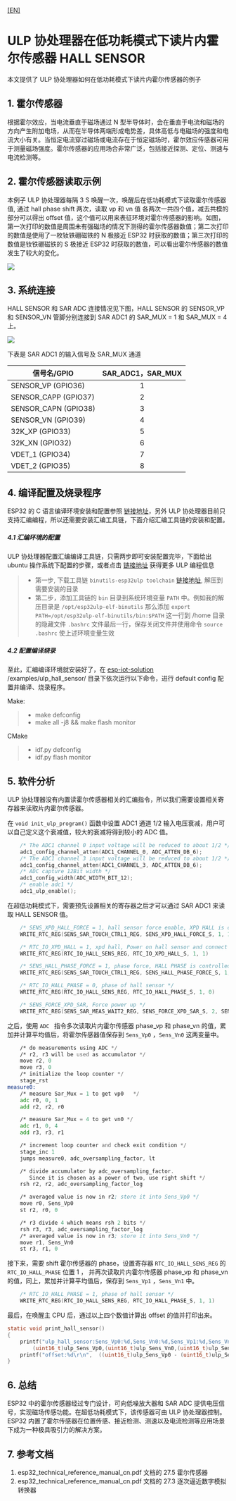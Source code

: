 [[EN]](./readme_en.md)
# ULP 协处理器在低功耗模式下读片内霍尔传感器 HALL SENSOR
本文提供了 ULP 协处理器如何在低功耗模式下读片内霍尔传感器的例子  

## 1. 霍尔传感器
根据霍尔效应，当电流垂直于磁场通过 N 型半导体时，会在垂直于电流和磁场的方向产生附加电场，从而在半导体两端形成电势差，具体高低与电磁场的强度和电流大小有关。当恒定电流穿过磁场或电流存在于恒定磁场时，霍尔效应传感器可用于测量磁场强度。霍尔传感器的应用场合非常广泛，包括接近探测、定位、测速与电流检测等。

## 2. 霍尔传感器读取示例
本例子 ULP 协处理器每隔 3 S 唤醒一次，唤醒后在低功耗模式下读取霍尔传感器值, 通过 hall phase shift 两次，读取 vp 和 vn 值 各两次一共四个值，减去共模的部分可以得出 offset 值，这个值可以用来表征环境对霍尔传感器的影响。如图，第一次打印的数值是周围未有强磁场的情况下测得的霍尔传感器数值；第二次打印的数值是使用了一枚钕铁硼磁铁的 N 极接近 ESP32 时获取的数值；第三次打印的数值是钕铁硼磁铁的 S 极接近 ESP32 时获取的数值，可以看出霍尔传感器的数值发生了较大的变化。

![](../../../documents/_static/ulp_hall_sensor/hall_sensor.png)

## 3. 系统连接
 HALL SENSOR 和 SAR ADC 连接情况见下图，HALL SENSOR 的 SENSOR_VP 和 SENSOR_VN 管脚分别连接到 SAR ADC1 的 SAR_MUX = 1 和 SAR_MUX = 4 上。

![](../../../documents/_static/ulp_hall_sensor/sar_adc.png)

下表是 SAR ADC1 的输入信号及 SAR_MUX 通道

|信号名/GPIO|SAR_ADC1，SAR_MUX|
|---|:---:|
|SENSOR_VP (GPIO36)|1|
|SENSOR_CAPP (GPIO37)|2|
|SENSOR_CAPN (GPIO38)|3|
|SENSOR_VN (GPIO39)|4|
|32K_XP (GPIO33)|5|
|32K_XN (GPIO32)|6|
|VDET_1 (GPIO34)|7|
|VDET_2 (GPIO35)|8	|


## 4. 编译配置及烧录程序
ESP32 的 C 语言编译环境安装和配置参照 [链接地址](https://docs.espressif.com/projects/esp-idf/en/latest/get-started/index.html#setup-toolchain)，另外 ULP 协处理器目前只支持汇编编程，所以还需要安装汇编工具链，下面介绍汇编工具链的安装和配置。
##### 4.1 汇编环境的配置
ULP 协处理器配置汇编编译工具链，只需两步即可安装配置完毕，下面给出 ubuntu 操作系统下配置的步骤，或者点击 [链接地址](http://docs.espressif.com/projects/esp-idf/en/latest/api-guides/ulp.html) 获得更多 ULP 编程信息
>* 第一步, 下载工具链 `binutils-esp32ulp toolchain`  [链接地址]( https://github.com/espressif/binutils-esp32ulp/wiki#downloads), 解压到需要安装的目录
>* 第二步，添加工具链的 `bin` 目录到系统环境变量 `PATH` 中。例如我的解压目录是 `/opt/esp32ulp-elf-binutils` 那么添加 `export PATH=/opt/esp32ulp-elf-binutils/bin:$PATH` 这一行到 /home 目录的隐藏文件 `.bashrc` 文件最后一行，保存关闭文件并使用命令 `source .bashrc` 使上述环境变量生效

##### 4.2 配置编译烧录
至此，汇编编译环境就安装好了，在 [esp-iot-solution](https://github.com/espressif/esp-iot-solution) /examples/ulp_hall_sensor/ 目录下依次运行以下命令，进行 default config 配置并编译、烧录程序。

Make:
>* make defconfig
>* make all -j8 && make flash monitor

CMake
>* idf.py defconfig
>* idf.py flash monitor

## 5. 软件分析
ULP 协处理器没有内置读霍尔传感器相关的汇编指令，所以我们需要设置相关寄存器来读取片内霍尔传感器。

在 ` void init_ulp_program() ` 函数中设置 ADC1 通道 1/2 输入电压衰减，用户可以自己定义这个衰减值，较大的衰减将得到较小的 ADC 值。
```C
    /* The ADC1 channel 0 input voltage will be reduced to about 1/2 */
    adc1_config_channel_atten(ADC1_CHANNEL_0, ADC_ATTEN_DB_6);
    /* The ADC1 channel 3 input voltage will be reduced to about 1/2 */
    adc1_config_channel_atten(ADC1_CHANNEL_3, ADC_ATTEN_DB_6);
    /* ADC capture 12Bit width */
    adc1_config_width(ADC_WIDTH_BIT_12);
    /* enable adc1 */
    adc1_ulp_enable();                 
```

在超低功耗模式下，需要预先设置相关的寄存器之后才可以通过 SAR ADC1 来读取 HALL SENSOR 值。
```C
	/* SENS_XPD_HALL_FORCE = 1, hall sensor force enable, XPD HALL is controlled by SW */
	WRITE_RTC_REG(SENS_SAR_TOUCH_CTRL1_REG, SENS_XPD_HALL_FORCE_S, 1, 1)

	/* RTC_IO_XPD_HALL = 1, xpd hall, Power on hall sensor and connect to VP and VN */
	WRITE_RTC_REG(RTC_IO_HALL_SENS_REG, RTC_IO_XPD_HALL_S, 1, 1)

	/* SENS_HALL_PHASE_FORCE = 1, phase force, HALL PHASE is controlled by SW */
	WRITE_RTC_REG(SENS_SAR_TOUCH_CTRL1_REG, SENS_HALL_PHASE_FORCE_S, 1, 1)

	/* RTC_IO_HALL_PHASE = 0, phase of hall sensor */
	WRITE_RTC_REG(RTC_IO_HALL_SENS_REG, RTC_IO_HALL_PHASE_S, 1, 0)

	/* SENS_FORCE_XPD_SAR, Force power up */
	WRITE_RTC_REG(SENS_SAR_MEAS_WAIT2_REG, SENS_FORCE_XPD_SAR_S, 2, SENS_FORCE_XPD_SAR_PU)
```

之后，使用 `ADC ` 指令多次读取片内霍尔传感器 phase_vp 和 phase_vn 的值，累加并计算平均值后，将霍尔传感器值保存到 `Sens_Vp0` ，`Sens_Vn0` 这两变量中。
```asm
	/* do measurements using ADC */
	/* r2, r3 will be used as accumulator */
	move r2, 0
	move r3, 0	
	/* initialize the loop counter */
	stage_rst
measure0:
	/* measure Sar_Mux = 1 to get vp0   */
	adc r0, 0, 1
	add r2, r2, r0

	/* measure Sar_Mux = 4 to get vn0 */
	adc r1, 0, 4
	add r3, r3, r1

	/* increment loop counter and check exit condition */
	stage_inc 1
	jumps measure0, adc_oversampling_factor, lt

	/* divide accumulator by adc_oversampling_factor.
	   Since it is chosen as a power of two, use right shift */
	rsh r2, r2, adc_oversampling_factor_log

	/* averaged value is now in r2; store it into Sens_Vp0 */
	move r0, Sens_Vp0
	st r2, r0, 0

	/* r3 divide 4 which means rsh 2 bits */
	rsh r3, r3, adc_oversampling_factor_log
	/* averaged value is now in r3; store it into Sens_Vn0 */
	move r1, Sens_Vn0
	st r3, r1, 0
```

接下来，需要 shift 霍尔传感器的 phase，设置寄存器 `RTC_IO_HALL_SENS_REG` 的 `RTC_IO_HALL_PHASE` 位置 1 ， 并再次读取片内霍尔传感器 phase_vp 和 phase_vn 的值，同上，累加并计算平均值后，保存到 `Sens_Vp1` ，`Sens_Vn1` 中。
```C
	/* RTC_IO_HALL_PHASE = 1, phase of hall sensor */
	WRITE_RTC_REG(RTC_IO_HALL_SENS_REG, RTC_IO_HALL_PHASE_S, 1, 1)
```

最后，在唤醒主 CPU 后，通过以上四个数值计算出 offset 的值并打印出来。
```C
static void print_hall_sensor()
{
    printf("ulp_hall_sensor:Sens_Vp0:%d,Sens_Vn0:%d,Sens_Vp1:%d,Sens_Vn1:%d\r\n",
        (uint16_t)ulp_Sens_Vp0,(uint16_t)ulp_Sens_Vn0,(uint16_t)ulp_Sens_Vp1,(uint16_t)ulp_Sens_Vn1);  
    printf("offset:%d\r\n",  ((uint16_t)ulp_Sens_Vp0 - (uint16_t)ulp_Sens_Vp1) - ((uint16_t)ulp_Sens_Vn0 - (uint16_t)ulp_Sens_Vn1));
}
```


## 6. 总结
ESP32 中的霍尔传感器经过专门设计，可向低噪放大器和 SAR ADC 提供电压信号，实现磁场传感功能。在超低功耗模式下，该传感器可由 ULP 协处理器控制。ESP32 内置了霍尔传感器在位置传感、接近检测、测速以及电流检测等应用场景下成为一种极具吸引力的解决方案。

## 7. 参考文档
1. esp32_technical_reference_manual_cn.pdf 文档的 27.5 霍尔传感器
2. esp32_technical_reference_manual_cn.pdf 文档的 27.3 逐次逼近数字模拟转换器

 
